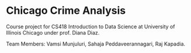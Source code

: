 # Chicago Crime Analysis

Course project for CS418 Introduction to Data Science at University of Illinois Chicago under prof. Diana Diaz.

Team Members: Vamsi Munjuluri, Sahaja Peddaveerannagari, Raj Kapadia.
